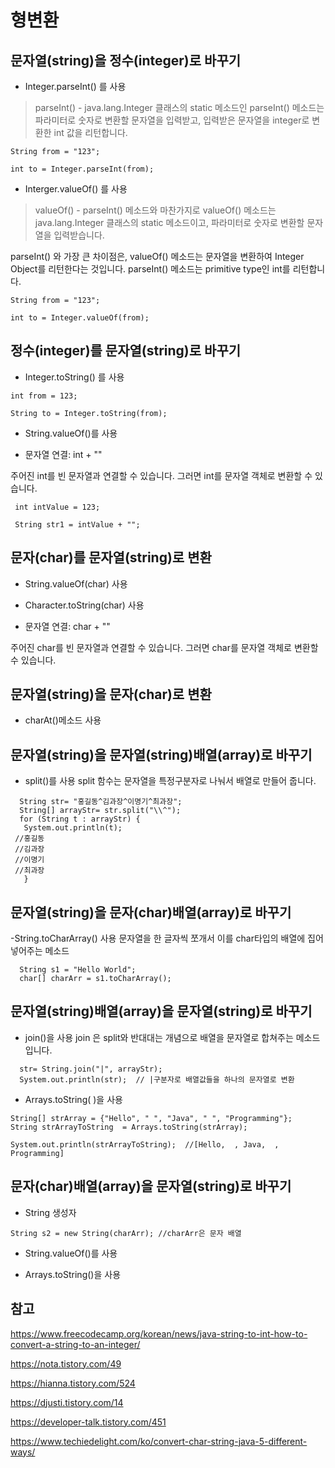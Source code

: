 # 형변환

## 문자열(string)을 정수(integer)로 바꾸기

- Integer.parseInt() 를 사용

>  parseInt() - java.lang.Integer 클래스의 static 메소드인 parseInt() 메소드는
파라미터로 숫자로 변환할 문자열을 입력받고,
입력받은 문자열을 integer로 변환한 int 값을 리턴합니다.

```
String from = "123";

int to = Integer.parseInt(from);
```
- Interger.valueOf() 를 사용

>  valueOf() - parseInt() 메소드와 마찬가지로 
valueOf() 메소드는 java.lang.Integer 클래스의 static 메소드이고,
파라미터로 숫자로 변환할 문자열을 입력받습니다.

parseInt() 와 가장 큰 차이점은,
valueOf() 메소드는 문자열을 변환하여 Integer Object를 리턴한다는 것입니다.
parseInt() 메소드는 primitive type인 int를 리턴합니다.

```
String from = "123";

int to = Integer.valueOf(from);
```

## 정수(integer)를 문자열(string)로 바꾸기

- Integer.toString() 를 사용

```
int from = 123;

String to = Integer.toString(from);
```

- String.valueOf()를 사용

- 문자열 연결: int + "" 

주어진 int를 빈 문자열과 연결할 수 있습니다. 그러면 int를 문자열 객체로 변환할 수 있습니다.

```
 int intValue = 123;
 
 String str1 = intValue + "";
```

## 문자(char)를 문자열(string)로 변환

- String.valueOf(char) 사용

- Character.toString(char) 사용

- 문자열 연결: char + "" 

주어진 char를 빈 문자열과 연결할 수 있습니다. 그러면 char를 문자열 객체로 변환할 수 있습니다.

## 문자열(string)을 문자(char)로 변환

- charAt()메소드 사용

## 문자열(string)을 문자열(string)배열(array)로 바꾸기

- split()를 사용
split 함수는 문자열을 특정구분자로 나눠서 배열로 만들어 줍니다.

```
  String str= "홍길동^김과장^이명기^최과장";
  String[] arrayStr= str.split("\\^");
  for (String t : arrayStr) {
   System.out.println(t);
 //홍길동
 //김과장
 //이명기
 //최과장
   }
```

## 문자열(string)을 문자(char)배열(array)로 바꾸기

-String.toCharArray() 사용
문자열을 한 글자씩 쪼개서 이를 char타입의 배열에 집어넣어주는 메소드
```
  String s1 = "Hello World";
  char[] charArr = s1.toCharArray();
```


## 문자열(string)배열(array)을 문자열(string)로 바꾸기

- join()을 사용
join 은 split와 반대대는 개념으로 배열을 문자열로 합쳐주는 메소드입니다.

```
  str= String.join("|", arrayStr);
  System.out.println(str);  // |구분자로 배열값들을 하나의 문자열로 변환
```

- Arrays.toString( )을 사용
```
String[] strArray = {"Hello", " ", "Java", " ", "Programming"};
String strArrayToString  = Arrays.toString(strArray);

System.out.println(strArrayToString);  //[Hello,  , Java,  , Programming]
```

## 문자(char)배열(array)을 문자열(string)로 바꾸기

- String 생성자
 ```
 String s2 = new String(charArr); //charArr은 문자 배열
 ```
- String.valueOf()를 사용

- Arrays.toString()을 사용

## 참고

<https://www.freecodecamp.org/korean/news/java-string-to-int-how-to-convert-a-string-to-an-integer/>

<https://nota.tistory.com/49>

<https://hianna.tistory.com/524>

<https://djusti.tistory.com/14>

<https://developer-talk.tistory.com/451>

<https://www.techiedelight.com/ko/convert-char-string-java-5-different-ways/>
